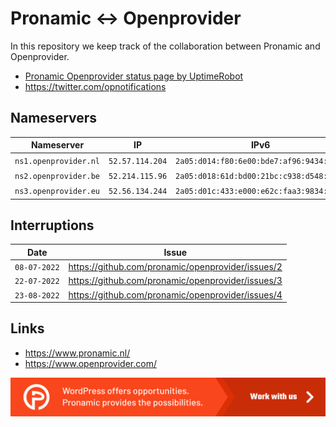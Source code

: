 # Pronamic ↔️ Openprovider

In this repository we keep track of the collaboration between Pronamic and Openprovider.

- [Pronamic Openprovider status page by UptimeRobot](https://stats.uptimerobot.com/M6GEWu2pXB)
- https://twitter.com/opnotifications

## Nameservers

| Nameserver            | IP              | IPv6                                     | Status |
| --------------------- | --------------- | ---------------------------------------- | ------ |
| `ns1.openprovider.nl` | `52.57.114.204` | `2a05:d014:f80:6e00:bde7:af96:9434:75d5` | ![](https://img.shields.io/uptimerobot/status/m792614937-8d69d4f9c7f518899642f6a1) |
| `ns2.openprovider.be` | `52.214.115.96` | `2a05:d018:61d:bd00:21bc:c938:d548:dab1` | ![](https://img.shields.io/uptimerobot/status/m792614945-4f0752e7cd445950b2594ae5) |
| `ns3.openprovider.eu` | `52.56.134.244` | `2a05:d01c:433:e000:e62c:faa3:9834:41e7` | ![](https://img.shields.io/uptimerobot/status/m792614950-06af7777e0e46f0eef813265) |

## Interruptions

| Date         | Issue                                             |
| ------------ | ------------------------------------------------- |
| `08-07-2022` | https://github.com/pronamic/openprovider/issues/2 |
| `22-07-2022` | https://github.com/pronamic/openprovider/issues/3 |
| `23-08-2022` | https://github.com/pronamic/openprovider/issues/4 |

## Links

- https://www.pronamic.nl/
- https://www.openprovider.com/

[![Pronamic - Work with us](https://github.com/pronamic/brand-resources/blob/main/banners/pronamic-work-with-us-leaderboard-728x90%404x.png)](https://www.pronamic.eu/contact/)
